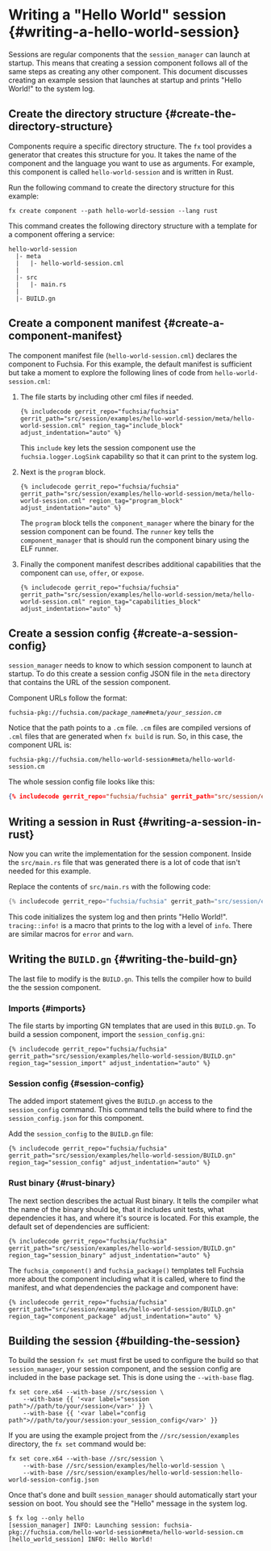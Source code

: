 # Writing a "Hello World" session {#writing-a-hello-world-session}

Sessions are regular components that the `session_manager` can launch at
startup. This means that creating a session component follows all of the same
steps as creating any other component. This document discusses creating an
example session that launches at startup and prints "Hello World!" to the system
log.

## Create the directory structure {#create-the-directory-structure}

Components require a specific directory structure. The `fx` tool provides a
generator that creates this structure for you. It takes the name of the
component and the language you want to use as arguments. For example, this
component is called `hello-world-session` and is written in Rust.

Run the following command to create the directory structure for this example:

```posix-terminal
fx create component --path hello-world-session --lang rust
```

This command creates the following directory structure with a template for a
component offering a service:

```none
hello-world-session
  |- meta
  |   |- hello-world-session.cml
  |
  |- src
  |   |- main.rs
  |
  |- BUILD.gn
```

## Create a component manifest {#create-a-component-manifest}

The component manifest file (`hello-world-session.cml`) declares the component
to Fuchsia. For this example, the default manifest is sufficient but take a
moment to explore the following lines of code from `hello-world-session.cml`:

1. The file starts by including other cml files if needed.

   ```json5
   {% includecode gerrit_repo="fuchsia/fuchsia" gerrit_path="src/session/examples/hello-world-session/meta/hello-world-session.cml" region_tag="include_block" adjust_indentation="auto" %}
   ```

   This `include` key lets the session component use the
   `fuchsia.logger.LogSink` capability so that it can print to the system log.

1. Next is the `program` block.

   ```json5
   {% includecode gerrit_repo="fuchsia/fuchsia" gerrit_path="src/session/examples/hello-world-session/meta/hello-world-session.cml" region_tag="program_block" adjust_indentation="auto" %}
   ```

   The `program` block tells the `component_manager` where the binary for the
   session component can be found. The `runner` key tells the `component_manager`
   that is should run the component binary using the ELF runner.

1. Finally the component manifest describes additional capabilities that the
   component can `use`, `offer`, or `expose`.

   ```json5
   {% includecode gerrit_repo="fuchsia/fuchsia" gerrit_path="src/session/examples/hello-world-session/meta/hello-world-session.cml" region_tag="capabilities_block" adjust_indentation="auto" %}
   ```

## Create a session config {#create-a-session-config}

`session_manager` needs to know to which session component to launch at startup.
To do this create a session config JSON file in the `meta` directory that
contains the URL of the session component.

Component URLs follow the format:

<pre><code>fuchsia-pkg://fuchsia.com/<var>package_name</var>#meta/<var>your_session.cm</var></code></pre>

Notice that the path points to a `.cm` file. `.cm` files are compiled versions
of `.cml` files that are generated when `fx build` is run. So, in this case, the
component URL is:

```none
fuchsia-pkg://fuchsia.com/hello-world-session#meta/hello-world-session.cm
```

The whole session config file looks like this:

```json
{% includecode gerrit_repo="fuchsia/fuchsia" gerrit_path="src/session/examples/hello-world-session/meta/hello-world-session-config.json" adjust_indentation="auto" %}
```

## Writing a session in Rust {#writing-a-session-in-rust}

Now you can write the implementation for the session component. Inside the
`src/main.rs` file that was generated there is a lot of code that isn't needed
for this example.

Replace the contents of `src/main.rs` with the following code:

```rust
{% includecode gerrit_repo="fuchsia/fuchsia" gerrit_path="src/session/examples/hello-world-session/src/main.rs" region_tag="main" adjust_indentation="auto" %}
```

This code initializes the system log and then prints "Hello World!".
`tracing::info!` is a macro that prints to the log with a level of `info`.
There are similar macros for `error` and `warn`.

## Writing the `BUILD.gn` {#writing-the-build-gn}

The last file to modify is the `BUILD.gn`. This tells the compiler how to build
the the session component.

### Imports {#imports}

The file starts by importing GN templates that are used in this `BUILD.gn`. To
build a session component, import the `session_config.gni`:

```gn
{% includecode gerrit_repo="fuchsia/fuchsia" gerrit_path="src/session/examples/hello-world-session/BUILD.gn" region_tag="session_import" adjust_indentation="auto" %}
```

### Session config {#session-config}

The added import statement gives the `BUILD.gn` access to the `session_config`
command. This command tells the build where to find the `session_config.json`
for this component.

Add the `session_config` to the `BUILD.gn` file:

```gn
{% includecode gerrit_repo="fuchsia/fuchsia" gerrit_path="src/session/examples/hello-world-session/BUILD.gn" region_tag="session_config" adjust_indentation="auto" %}
```

### Rust binary {#rust-binary}

The next section describes the actual Rust binary. It tells the compiler what
the name of the binary should be, that it includes unit tests, what dependencies
it has, and where it's source is located. For this example, the default set of
dependencies are sufficient:

```gn
{% includecode gerrit_repo="fuchsia/fuchsia" gerrit_path="src/session/examples/hello-world-session/BUILD.gn" region_tag="session_binary" adjust_indentation="auto" %}
```

The `fuchsia_component()` and `fuchsia_package()` templates tell Fuchsia more
about the component including what it is called, where to find the manifest,
and what dependencies the package and component have:

```gn
{% includecode gerrit_repo="fuchsia/fuchsia" gerrit_path="src/session/examples/hello-world-session/BUILD.gn" region_tag="component_package" adjust_indentation="auto" %}
```

## Building the session {#building-the-session}

To build the session `fx set` must first be used to configure the build so that
`session_manager`, your session component, and the session config are included
in the base package set. This is done using the `--with-base` flag.

```posix-terminal
fx set core.x64 --with-base //src/session \
    --with-base {{ '<var label="session path">//path/to/your/session</var>' }} \
    --with-base {{ '<var label="config path">//path/to/your/session:your_session_config</var>' }}
```

If you are using the example project from the `//src/session/examples` directory,
the `fx set` command would be:

```posix-terminal
fx set core.x64 --with-base //src/session \
    --with-base //src/session/examples/hello-world-session \
    --with-base //src/session/examples/hello-world-session:hello-world-session-config.json
```

Once that's done and built `session_manager` should automatically start your
session on boot. You should see the "Hello" message in the system log.

```none {:.devsite-disable-click-to-copy}
$ fx log --only hello
[session_manager] INFO: Launching session: fuchsia-pkg://fuchsia.com/hello-world-session#meta/hello-world-session.cm
[hello_world_session] INFO: Hello World!
```
